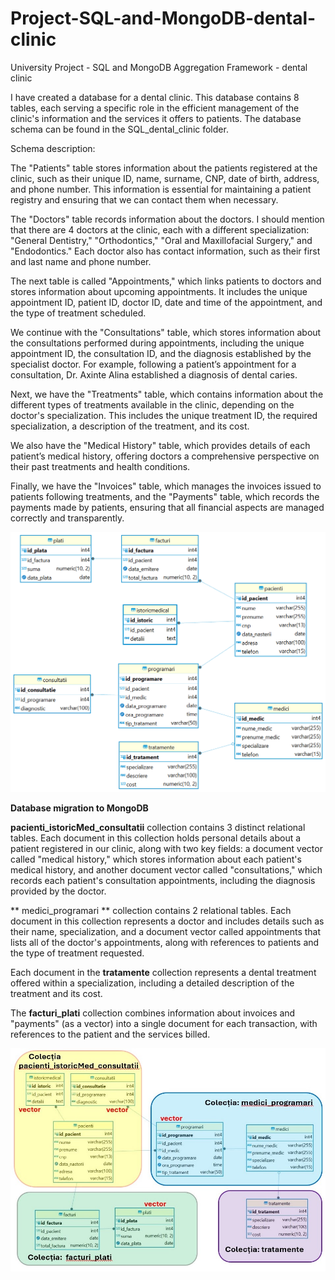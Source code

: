 # Project-SQL-and-MongoDB-dental-clinic
University Project - SQL and MongoDB Aggregation Framework - dental clinic


I have created a database for a dental clinic. This database contains 8 tables, each serving a specific role in the efficient management of the clinic's information and the services it offers to patients. The database schema can be found in the SQL_dental_clinic folder.

Schema description:

The "Patients" table stores information about the patients registered at the clinic, such as their unique ID, name, surname, CNP, date of birth, address, and phone number. This information is essential for maintaining a patient registry and ensuring that we can contact them when necessary.

The "Doctors" table records information about the doctors. I should mention that there are 4 doctors at the clinic, each with a different specialization: "General Dentistry," "Orthodontics," "Oral and Maxillofacial Surgery," and "Endodontics." Each doctor also has contact information, such as their first and last name and phone number.

The next table is called "Appointments," which links patients to doctors and stores information about upcoming appointments. It includes the unique appointment ID, patient ID, doctor ID, date and time of the appointment, and the type of treatment scheduled.

We continue with the "Consultations" table, which stores information about the consultations performed during appointments, including the unique appointment ID, the consultation ID, and the diagnosis established by the specialist doctor. For example, following a patient’s appointment for a consultation, Dr. Axinte Alina established a diagnosis of dental caries.

Next, we have the "Treatments" table, which contains information about the different types of treatments available in the clinic, depending on the doctor's specialization. This includes the unique treatment ID, the required specialization, a description of the treatment, and its cost.

We also have the "Medical History" table, which provides details of each patient’s medical history, offering doctors a comprehensive perspective on their past treatments and health conditions.

Finally, we have the "Invoices" table, which manages the invoices issued to patients following treatments, and the "Payments" table, which records the payments made by patients, ensuring that all financial aspects are managed correctly and transparently.

![Alt text](SQL_dental_clinic/schema_clinicaStomatologica.png)

**Database migration to MongoDB**

**pacienti_istoricMed_consultatii** collection contains 3 distinct relational tables. Each document in this collection holds personal details about a patient registered in our clinic, along with two key fields: a document vector called "medical history," which stores information about each patient's medical history, and another document vector called "consultations," which records each patient's consultation appointments, including the diagnosis provided by the doctor.

 ** medici_programari ** collection contains 2 relational tables. Each document in this collection represents a doctor and includes details such as their name, specialization, and a document vector called appointments that lists all of the doctor's appointments, along with references to patients and the type of treatment requested.

Each document in the **tratamente** collection represents a dental treatment offered within a specialization, including a detailed description of the treatment and its cost.

The **facturi_plati** collection combines information about invoices and "payments" (as a vector) into a single document for each transaction, with references to the patient and the services billed.

![Alt text](MongoDB_dental_clinic/colectii_clinStomatologica.jpg)


